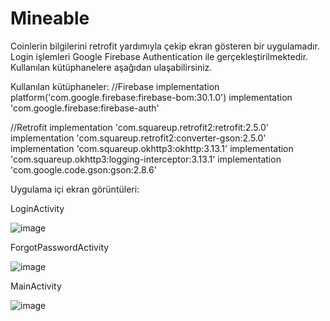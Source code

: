 # Mineable

Coinlerin bilgilerini retrofit yardımıyla çekip ekran gösteren bir uygulamadır. Login işlemleri Google Firebase Authentication ile gerçekleştirilmektedir. Kullanılan kütüphanelere aşağıdan ulaşabilirsiniz.

Kullanılan kütüphaneler:
  //Firebase
  implementation platform('com.google.firebase:firebase-bom:30.1.0')
  implementation 'com.google.firebase:firebase-auth'

  //Retrofit
  implementation 'com.squareup.retrofit2:retrofit:2.5.0'
  implementation 'com.squareup.retrofit2:converter-gson:2.5.0'
  implementation 'com.squareup.okhttp3:okhttp:3.13.1'
  implementation 'com.squareup.okhttp3:logging-interceptor:3.13.1'
  implementation 'com.google.code.gson:gson:2.8.6'

Uygulama içi ekran görüntüleri:

LoginActivity

![image](https://user-images.githubusercontent.com/39854594/173445394-7411bed7-e444-4671-95f2-c615bf21d5da.png)

ForgotPasswordActivity

![image](https://user-images.githubusercontent.com/39854594/173445544-ebde4cf9-b7d1-4b98-afa5-aa03c4c00976.png)

MainActivity

![image](https://user-images.githubusercontent.com/39854594/173445739-6a518c18-f55c-446a-a3cb-47d36af49c45.png)

